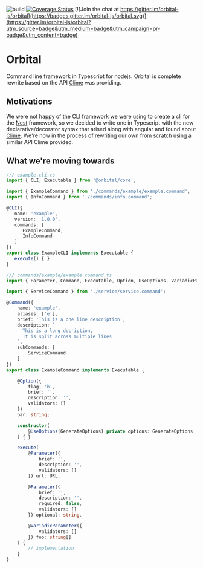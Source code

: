 ![build](https://travis-ci.org/orbital-js/orbital.svg?branch=rewrite)
[![Coverage Status](https://coveralls.io/repos/github/orbital-js/orbital/badge.svg?branch=rewrite)](https://coveralls.io/github/orbital-js/orbital?branch=rewrite)
[![Join the chat at https://gitter.im/orbital-js/orbital](https://badges.gitter.im/orbital-js/orbital.svg)](https://gitter.im/orbital-js/orbital?utm_source=badge&utm_medium=badge&utm_campaign=pr-badge&utm_content=badge)
# Orbital
Command line framework in Typescript for nodejs. Orbital is complete rewrite based on the API [Clime](https://github.com/vilic/clime) was providing.

## Motivations
We were not happy of the CLI framework we were using to create a [cli](https://github.com/nestjs/nest-cli) for the [Nest](https://github.com/nestjs/nest) framework, so we decided to write one in Typescript with the new declarative/decorator syntax that arised along with angular and found about [Clime](https://github.com/vilic/clime). We're now in the process of rewriting our own from scratch using a similar API Clime provided.

## What we're moving towards
```typescript
/// example.cli.ts
import { CLI, Executable } from '@orbital/core';

import { ExampleCommand } from './commands/example/example.command';
import { InfoCommand } from './commands/info.command';

@CLI({
   name: 'example',
   version: '1.0.0',
   commands: [
      ExampleCommand,
      InfoCommand
   ]
})
export class ExampleCLI implements Executable {
   execute() { }
}
```
```typescript
/// commands/example/example.command.ts
import { Parameter, Command, Executable, Option, UseOptions, VariadicParameter } from '@orbital/core';

import { ServiceCommand } from './service/service.command';

@Command({
    name: 'example',
    aliases: ['e'],
    brief: 'This is a one line description',
    description: `
      This is a long decription,
      It is split across multiple lines
    `,
    subCommands: [
        ServiceCommand
    ]
})
export class ExampleCommand implements Executable {

    @Option({
        flag: 'b',
        brief: '',
        description: '',
        validators: []
    })
    bar: string;

    constructor(
        @UseOptions(GenerateOptions) private options: GenerateOptions
    ) { }

    execute(
        @Parameter({
            brief: '',
            description: '',
            validators: []
        }) url: URL,

        @Parameter({
            brief: '',
            description: '',
            required: false,
            validators: []
        }) optional: string,

        @VariadicParameter({
            validators: []
        }) foo: string[]
    ) {
        // implementation
    }
}
```
